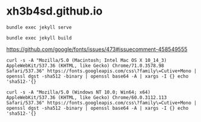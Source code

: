 # xh3b4sd.github.io

```
bundle exec jekyll serve
```

```
bundle exec jekyll build
```


https://github.com/google/fonts/issues/473#issuecomment-458549555

```
curl -s -A "Mozilla/5.0 (Macintosh; Intel Mac OS X 10_14_3) AppleWebKit/537.36 (KHTML, like Gecko) Chrome/71.0.3578.98 Safari/537.36" https://fonts.googleapis.com/css\?family\=Cutive+Mono | openssl dgst -sha512 -binary | openssl base64 -A | xargs -I {} echo 'sha512-'{}
```

```
curl -s -A "Mozilla/5.0 (Windows NT 10.0; Win64; x64) AppleWebKit/537.36 (KHTML, like Gecko) Chrome/60.0.3112.113 Safari/537.36" https://fonts.googleapis.com/css\?family\=Cutive+Mono | openssl dgst -sha512 -binary | openssl base64 -A | xargs -I {} echo 'sha512-'{}
```
